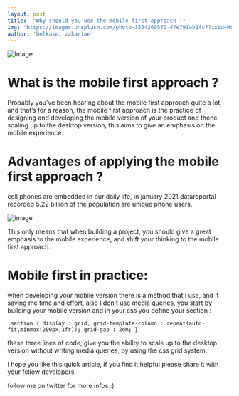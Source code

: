 ```yaml
---
layout: post
title:  "Why should you use the mobile first approach !"
img: "https://images.unsplash.com/photo-1554260570-47e791ab2fc7?ixid=MnwxMjA3fDB8MHxwaG90by1wYWdlfHx8fGVufDB8fHx8&ixlib=rb-1.2.1&auto=format&fit=crop&w=751&q=80"
author: 'belkasmi zakariae'
---
```


![Image](https://images.unsplash.com/photo-1554260570-47e791ab2fc7?ixid=MnwxMjA3fDB8MHxwaG90by1wYWdlfHx8fGVufDB8fHx8&ixlib=rb-1.2.1&auto=format&fit=crop&w=751&q=80)

# What is the mobile first approach ?

Probably you’ve been hearing about the mobile first approach quite a lot, and that’s for a reason, the mobile first approach is the practice of designing and developing the mobile version of your product and thene scaling up to the desktop version, this aims to give an emphasis on the mobile experience.

# Advantages of applying the mobile first approach ?


cell phones are embedded in our daily life, in january 2021 datareportal recorded 5.22 billion of the population are unique phone users.

![image](https://images.squarespace-cdn.com/content/v1/5b79011d266c077298791201/1611995332050-09FE9C1B7J9IR23QY3IF/ke17ZwdGBToddI8pDm48kNvT88LknE-K9M4pGNO0Iqd7gQa3H78H3Y0txjaiv_0fDoOvxcdMmMKkDsyUqMSsMWxHk725yiiHCCLfrh8O1z5QPOohDIaIeljMHgDF5CVlOqpeNLcJ80NK65_fV7S1UbeDbaZv1s3QfpIA4TYnL5Qao8BosUKjCVjCf8TKewJIH3bqxw7fF48mhrq5Ulr0Hg/Global+Digital+Overview+January+2021+DataReportal?format=1000w)

This only means that when building a project, you should give a great emphasis to the mobile experience, and shift your thinking to the mobile first approach.

# Mobile first in practice: 

when developing your mobile version there is a method that I use, and it saving me time and effort, also I don’t use media queries, you start by building your mobile version and in your css you define your section :


`.section {
display : grid;
grid-template-column : repeat(auto-fit,minmax(200px,1fr));
grid-gap : 2em;
}`

these three lines of code, give you the ability to scale up to the desktop version without writing media queries, by using the css grid system.

I hope you like this quick article, if you find it helpful please share it with your fellow developers.

follow me on twitter for more infos :)

